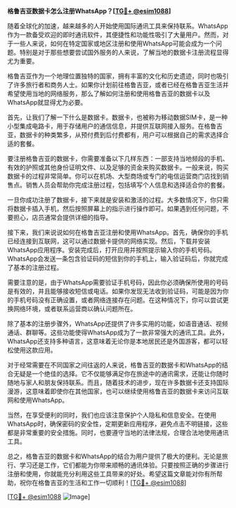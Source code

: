 **格鲁吉亚数据卡怎么注册WhatsApp？[[TG💪+ @esim1088](https://t.me/s/esim1088)]**

随着全球化的加速，越来越多的人开始使用国际通讯工具来保持联系。WhatsApp作为一款备受欢迎的即时通讯软件，其便捷性和功能性吸引了大量用户。然而，对于一些人来说，如何在特定国家或地区注册和使用WhatsApp可能会成为一个问题。特别是对于那些想要尝试国外服务的人来说，了解当地的数据卡注册流程显得尤为重要。

格鲁吉亚作为一个地理位置独特的国家，拥有丰富的文化和历史遗迹，同时也吸引了许多旅行者和商务人士。如果你计划前往格鲁吉亚，或者已经在格鲁吉亚生活并希望使用当地的网络服务，那么了解如何注册和使用格鲁吉亚的数据卡以及WhatsApp就显得尤为必要。

首先，让我们了解一下什么是数据卡。数据卡，也被称为移动数据SIM卡，是一种小型集成电路卡，用于存储用户的通信信息，并提供互联网接入服务。在格鲁吉亚，数据卡的种类繁多，从预付费到后付费都有，用户可以根据自己的需求选择合适的套餐。

要注册格鲁吉亚的数据卡，你需要准备以下几样东西：一部支持当地频段的手机、有效的护照或其他身份证明文件、以及足够的资金来购买数据卡。一般来说，购买数据卡的过程非常简单。你可以在机场、大型商场或专门的电信运营商门店找到销售点。销售人员会帮助你完成注册过程，包括填写个人信息和选择适合你的套餐。

一旦你成功注册了数据卡，接下来就是安装和激活的过程。大多数情况下，你只需将数据卡插入手机，然后按照屏幕上的指示进行操作即可。如果遇到任何问题，不要担心，店员通常会提供详细的指导。

接下来，我们来说说如何在格鲁吉亚注册和使用WhatsApp。首先，确保你的手机已经连接到互联网，这可以通过数据卡提供的网络实现。然后，下载并安装WhatsApp应用程序。安装完成后，打开应用并按照提示输入你的手机号码。WhatsApp会发送一条包含验证码的短信到你的手机上，输入验证码后，你就完成了基本的注册过程。

需要注意的是，由于WhatsApp需要验证手机号码，因此你必须确保所使用的号码是有效的，并且能够接收短信或电话。如果你发现无法收到验证码，可能是因为你的手机号码没有正确设置，或者网络连接存在问题。在这种情况下，你可以尝试更换网络环境，或者联系运营商以确认问题所在。

除了基本的注册步骤外，WhatsApp还提供了许多实用的功能，如语音通话、视频通话、群聊等。这些功能使得WhatsApp成为了一款非常强大的通讯工具。此外，WhatsApp还支持多种语言，这意味着无论你是本地居民还是外国游客，都可以轻松使用这款应用。

对于经常需要在不同国家之间往返的人来说，格鲁吉亚的数据卡和WhatsApp的结合无疑是一个绝佳的选择。它不仅能够满足你在旅途中的通讯需求，还能让你随时随地与家人和朋友保持联系。而且，随着技术的进步，现在许多数据卡还支持国际漫游，这意味着即使你在其他国家，也可以继续使用格鲁吉亚的数据卡来访问互联网和使用WhatsApp。

当然，在享受便利的同时，我们也应该注意保护个人隐私和信息安全。在使用WhatsApp时，确保密码的安全性，定期更新应用程序，避免点击不明链接，这些都是非常重要的安全措施。同时，也要遵守当地的法律法规，合理合法地使用通讯工具。

总之，格鲁吉亚的数据卡和WhatsApp的结合为用户提供了极大的便利。无论是旅行、学习还是工作，它们都能为你带来顺畅的通讯体验。只要按照正确的步骤进行注册和使用，你就能充分利用这些工具带来的好处。希望这篇文章能对你有所帮助，祝你在格鲁吉亚的生活和工作一切顺利！[[TG💪+ @esim1088](https://t.me/s/esim1088)]

[[TG💪+ @esim1088](https://t.me/s/esim1088) ![Image](https://i.postimg.cc/4NQfJmqS/Snipaste-2025-05-13-00-14-12.png)]